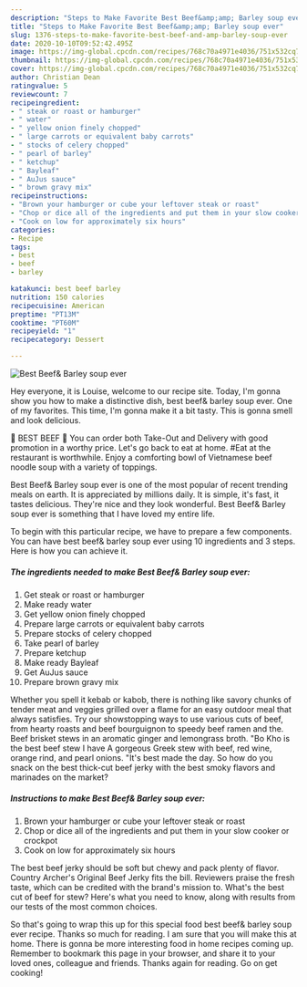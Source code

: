 ```yaml
---
description: "Steps to Make Favorite Best Beef&amp;amp; Barley soup ever"
title: "Steps to Make Favorite Best Beef&amp;amp; Barley soup ever"
slug: 1376-steps-to-make-favorite-best-beef-and-amp-barley-soup-ever
date: 2020-10-10T09:52:42.495Z
image: https://img-global.cpcdn.com/recipes/768c70a4971e4036/751x532cq70/best-beef-barley-soup-ever-recipe-main-photo.jpg
thumbnail: https://img-global.cpcdn.com/recipes/768c70a4971e4036/751x532cq70/best-beef-barley-soup-ever-recipe-main-photo.jpg
cover: https://img-global.cpcdn.com/recipes/768c70a4971e4036/751x532cq70/best-beef-barley-soup-ever-recipe-main-photo.jpg
author: Christian Dean
ratingvalue: 5
reviewcount: 7
recipeingredient:
- " steak or roast or hamburger"
- " water"
- " yellow onion finely chopped"
- " large carrots or equivalent baby carrots"
- " stocks of celery chopped"
- " pearl of barley"
- " ketchup"
- " Bayleaf"
- " AuJus sauce"
- " brown gravy mix"
recipeinstructions:
- "Brown your hamburger or cube your leftover steak or roast"
- "Chop or dice all of the ingredients and put them in your slow cooker or crockpot"
- "Cook on low for approximately six hours"
categories:
- Recipe
tags:
- best
- beef
- barley

katakunci: best beef barley 
nutrition: 150 calories
recipecuisine: American
preptime: "PT13M"
cooktime: "PT60M"
recipeyield: "1"
recipecategory: Dessert

---
```



![Best Beef&amp; Barley soup ever](https://img-global.cpcdn.com/recipes/768c70a4971e4036/751x532cq70/best-beef-barley-soup-ever-recipe-main-photo.jpg)

Hey everyone, it is Louise, welcome to our recipe site. Today, I'm gonna show you how to make a distinctive dish, best beef&amp; barley soup ever. One of my favorites. This time, I'm gonna make it a bit tasty. This is gonna smell and look delicious.

🥩 BEST BEEF 🥓 You can order both Take-Out and Delivery with good promotion in a worthy price. Let&#39;s go back to eat at home. #Eat at the restaurant is worthwhile. Enjoy a comforting bowl of Vietnamese beef noodle soup with a variety of toppings.

Best Beef&amp; Barley soup ever is one of the most popular of recent trending meals on earth. It is appreciated by millions daily. It is simple, it's fast, it tastes delicious. They're nice and they look wonderful. Best Beef&amp; Barley soup ever is something that I have loved my entire life.


To begin with this particular recipe, we have to prepare a few components. You can have best beef&amp; barley soup ever using 10 ingredients and 3 steps. Here is how you can achieve it.

<!--inarticleads1-->

##### The ingredients needed to make Best Beef&amp; Barley soup ever:

1. Get  steak or roast or hamburger
1. Make ready  water
1. Get  yellow onion finely chopped
1. Prepare  large carrots or equivalent baby carrots
1. Prepare  stocks of celery chopped
1. Take  pearl of barley
1. Prepare  ketchup
1. Make ready  Bayleaf
1. Get  AuJus sauce
1. Prepare  brown gravy mix


Whether you spell it kebab or kabob, there is nothing like savory chunks of tender meat and veggies grilled over a flame for an easy outdoor meal that always satisfies. Try our showstopping ways to use various cuts of beef, from hearty roasts and beef bourguignon to speedy beef ramen and the. Beef brisket stews in an aromatic ginger and lemongrass broth. &#34;Bo Kho is the best beef stew I have A gorgeous Greek stew with beef, red wine, orange rind, and pearl onions. &#34;It&#39;s best made the day. So how do you snack on the best thick-cut beef jerky with the best smoky flavors and marinades on the market? 

<!--inarticleads2-->

##### Instructions to make Best Beef&amp; Barley soup ever:

1. Brown your hamburger or cube your leftover steak or roast
1. Chop or dice all of the ingredients and put them in your slow cooker or crockpot
1. Cook on low for approximately six hours


The best beef jerky should be soft but chewy and pack plenty of flavor. Country Archer&#39;s Original Beef Jerky fits the bill. Reviewers praise the fresh taste, which can be credited with the brand&#39;s mission to. What&#39;s the best cut of beef for stew? Here&#39;s what you need to know, along with results from our tests of the most common choices. 

So that's going to wrap this up for this special food best beef&amp; barley soup ever recipe. Thanks so much for reading. I am sure that you will make this at home. There is gonna be more interesting food in home recipes coming up. Remember to bookmark this page in your browser, and share it to your loved ones, colleague and friends. Thanks again for reading. Go on get cooking!
